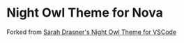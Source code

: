 # Night Owl Theme for Nova

Forked from [Sarah Drasner's Night Owl Theme for VSCode](https://github.com/sdras/night-owl-vscode-theme)